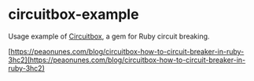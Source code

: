 # circuitbox-example

Usage example of [Circuitbox](https://github.com/yammer/circuitbox), a gem for Ruby circuit breaking.

[https://peaonunes.com/blog/circuitbox-how-to-circuit-breaker-in-ruby-3hc2](https://peaonunes.com/blog/circuitbox-how-to-circuit-breaker-in-ruby-3hc2)
